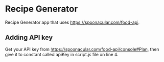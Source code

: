 # Recipe Generator
Recipe Generator app that uses https://spoonacular.com/food-api.

## Adding API key

Get your API key from https://spoonacular.com/food-api/console#Plan, then give it to constant called apiKey in script.js file on line 4.
